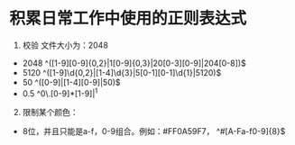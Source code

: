 # 积累日常工作中使用的正则表达式
1. 校验 文件大小为：2048
- 2048
^([1-9][0-9]{0,2}|1[0-9]{0,3}|20[0-3][0-9]|204[0-8])$
- 5120
^([1-9]\d{0,2}|[1-4]\d{3}|5[0-1][0-1]\d{1}|5120)$
- 50
^([0-9]|[1-4][0-9]|50)$
- 0.5
^0\\.[0-9]*[1-9]$|^1$

2. 限制某个颜色：
- 8位，并且只能是a-f，0-9组合。例如：#FF0A59F7，
^\#[A-Fa-f0-9]{8}$
